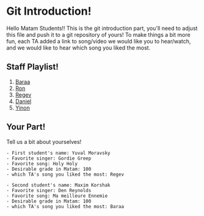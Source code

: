 # Git Introduction!

Hello Matam Students!!
This is the git introduction part, you'll need to adjust this file and push it to a git repository of yours!
To make things a bit more fun, each TA added a link to song/video we would like you to hear/watch, and we would like to hear which song you liked the most.

## Staff Playlist!

1. [Baraa](https://www.youtube.com/watch?v=Oextk-If8HQ)
2. [Ron](https://www.youtube.com/watch?v=lhfs1CzzUPM)
3. [Regev](https://www.youtube.com/watch?v=HYsz1hP0BFo)
4. [Daniel](https://www.youtube.com/watch?v=1_yirYhYLDU)
5. [Yinon](https://www.youtube.com/watch?v=3pM4g-tr-2U)

## Your Part!

Tell us a bit about yourselves! 

	- First student's name: Yuval Moravsky
	- Favorite singer: Gordie Greep
	- Favorite song: Holy Holy
	- Desirable grade in Matam: 100
	- which TA's song you liked the most: Regev

	- Second student's name: Maxim Korshak
	- Favorite singer: Den Reynolds
	- Favorite song: Ma meilleure Ennemie
	- Desirable grade in Matam: 100
	- which TA's song you liked the most: Baraa 
